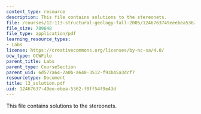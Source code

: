 ```yaml
---
content_type: resource
description: This file contains solutions to the stereonets.
file: /courses/12-113-structural-geology-fall-2005/1246763749eeebea5362f8ff54f9e43d_l3_solution.pdf
file_size: 789648
file_type: application/pdf
learning_resource_types:
- Labs
license: https://creativecommons.org/licenses/by-nc-sa/4.0/
ocw_type: OCWFile
parent_title: Labs
parent_type: CourseSection
parent_uid: 6d577a64-2a0b-a648-3512-f93b45a3dcf7
resourcetype: Document
title: l3_solution.pdf
uid: 12467637-49ee-ebea-5362-f8ff54f9e43d
---
```

This file contains solutions to the stereonets.